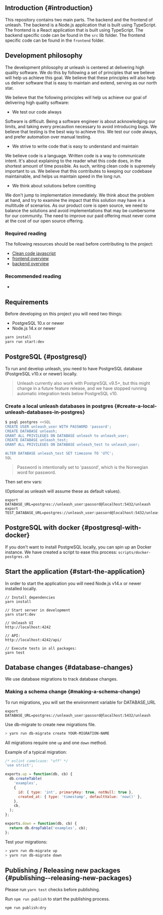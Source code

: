 ## Introduction {#introduction}

This repository contains two main parts. The backend and the frontend of unleash. The backend is a Node.js application that is built using TypeScript. The frontend is a React application that is built using TypeScript. The backend specific code can be found in the `src` lib folder. The frontend specific code can be found in the `frontend` folder. 

## Development philosophy

The development philosophy at unleash is centered at delivering high quality software. We do this by following a set of principles that we believe will help us achieve this goal. We believe that these principles will also help us deliver software that is easy to maintain and extend, serving as our north star.

We believe that the following principles will help us achieve our goal of delivering high quality software:

* We test our code always

Software is difficult. Being a software engineer is about acknowledging our limits, and taking every precaution necessary to avoid introducing bugs. We believe that testing is the best way to achieve this. We test our code always, and prefer automation over manual testing.

* We strive to write code that is easy to understand and maintain

We believe code is a language. Written code is a way to communicate intent. It's about explaining to the reader what this code does, in the shortest amount of time possible. As such, writing clean code is supremely important to us. We believe that this contributes to keeping our codebase maintainable, and helps us maintain speed in the long run. 

* We think about solutions before comitting

We don't jump to implementation immediately. We think about the problem at hand, and try to examine the impact that this solution may have in a multitude of scenarios. As our product core is open source, we need to balance the solutions and avoid implementations that may be cumbersome for our community. The need to improve our paid offering must never come at the cost of our open source offering.

### Required reading

The following resources should be read before contributing to the project:

* [Clean code javascript](https://github.com/ryanmcdermott/clean-code-javascript)
* [frontend overview](./frontend/overview.md)
* [backend overview](./backend/overview.md) 

### Recommended reading

* 


## Requirements

Before developing on this project you will need two things:

- PostgreSQL 10.x or newer
- Node.js 14.x or newer

```sh
yarn install
yarn run start:dev
```

## PostgreSQL {#postgresql}

To run and develop unleash, you need to have PostgreSQL database (PostgreSQL v10.x or newer) locally.

> Unleash currently also work with PostgreSQL v9.5+, but this might change in a future feature release, and we have stopped running automatic integration tests below PostgreSQL v10.

### Create a local unleash databases in postgres {#create-a-local-unleash-databases-in-postgres}

```bash
$ psql postgres <<SQL
CREATE USER unleash_user WITH PASSWORD 'passord';
CREATE DATABASE unleash;
GRANT ALL PRIVILEGES ON DATABASE unleash to unleash_user;
CREATE DATABASE unleash_test;
GRANT ALL PRIVILEGES ON DATABASE unleash_test to unleash_user;

ALTER DATABASE unleash_test SET timezone TO 'UTC';
SQL
```

> Password is intentionally set to 'passord', which is the Norwegian word for password.

Then set env vars:

(Optional as unleash will assume these as default values).

```
export DATABASE_URL=postgres://unleash_user:passord@localhost:5432/unleash
export TEST_DATABASE_URL=postgres://unleash_user:passord@localhost:5432/unleash_test
```

## PostgreSQL with docker {#postgresql-with-docker}

If you don't want to install PostgreSQL locally, you can spin up an Docker instance. We have created a script to ease this process: `scripts/docker-postgres.sh`

## Start the application {#start-the-application}

In order to start the application you will need Node.js v14.x or newer installed locally.

```
// Install dependencies
yarn install

// Start server in development
yarn start:dev

// Unleash UI
http://localhost:4242

// API:
http://localhost:4242/api/

// Execute tests in all packages:
yarn test
```

## Database changes {#database-changes}

We use database migrations to track database changes.

### Making a schema change {#making-a-schema-change}

To run migrations, you will set the environment variable for DATABASE_URL

`export DATABASE_URL=postgres://unleash_user:passord@localhost:5432/unleash`

Use db-migrate to create new migrations file.

```bash
> yarn run db-migrate create YOUR-MIGRATION-NAME
```

All migrations require one `up` and one `down` method.

Example of a typical migration:

```js
/* eslint camelcase: "off" */
'use strict';

exports.up = function(db, cb) {
  db.createTable(
    'examples',
    {
      id: { type: 'int', primaryKey: true, notNull: true },
      created_at: { type: 'timestamp', defaultValue: 'now()' },
    },
    cb,
  );
};

exports.down = function(db, cb) {
  return db.dropTable('examples', cb);
};
```

Test your migrations:

```bash
> yarn run db-migrate up
> yarn run db-migrate down
```

## Publishing / Releasing new packages {#publishing--releasing-new-packages}

Please run `yarn test` checks before publishing.

Run `npm run publish` to start the publishing process.

`npm run publish:dry`
